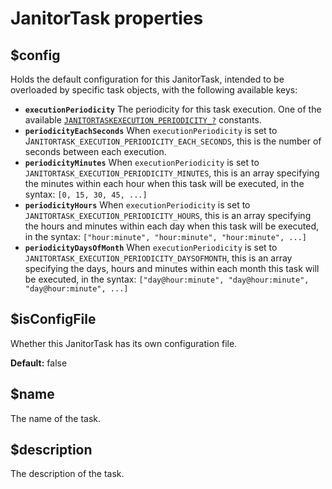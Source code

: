 # JanitorTask properties

## $config <a id="config"></a>

Holds the default configuration for this JanitorTask, intended to be overloaded by specific task objects, with the following available keys:

* **`executionPeriodicity`** The periodicity for this task execution. One of the available [`JANITORTASKEXECUTION_PERIODICITY_?`](../../core-modules/janitor.md#constants) constants.
* **`periodicityEachSeconds`** When `executionPeriodicity` is set to J`ANITORTASK_EXECUTION_PERIODICITY_EACH_SECONDS`, this is the number of seconds between each execution.
* **`periodicityMinutes`** When `executionPeriodicity` is set to `JANITORTASK_EXECUTION_PERIODICITY_MINUTES`, this is an array specifying the minutes within each hour when this task will be executed, in the syntax: `[0, 15, 30, 45, ...]`
* **`periodicityHours`** When `executionPeriodicity` is set to `JANITORTASK_EXECUTION_PERIODICITY_HOURS`, this is an array specifying the hours and minutes within each day when this task will be executed, in the syntax: `["hour:minute", "hour:minute", "hour:minute", ...]`
* **`periodicityDaysOfMonth`** When `executionPeriodicity` is set to `JANITORTASK_EXECUTION_PERIODICITY_DAYSOFMONTH`, this is an array specifying the days, hours and minutes within each month this task will be executed, in the syntax: `["day@hour:minute", "day@hour:minute", "day@hour:minute", ...]`

## $isConfigFile <a id="isconfigfile"></a>

Whether this JanitorTask has its own configuration file.

**Default:** false

## $name <a id="name"></a>

The name of the task.

## $description <a id="description"></a>

The description of the task.

